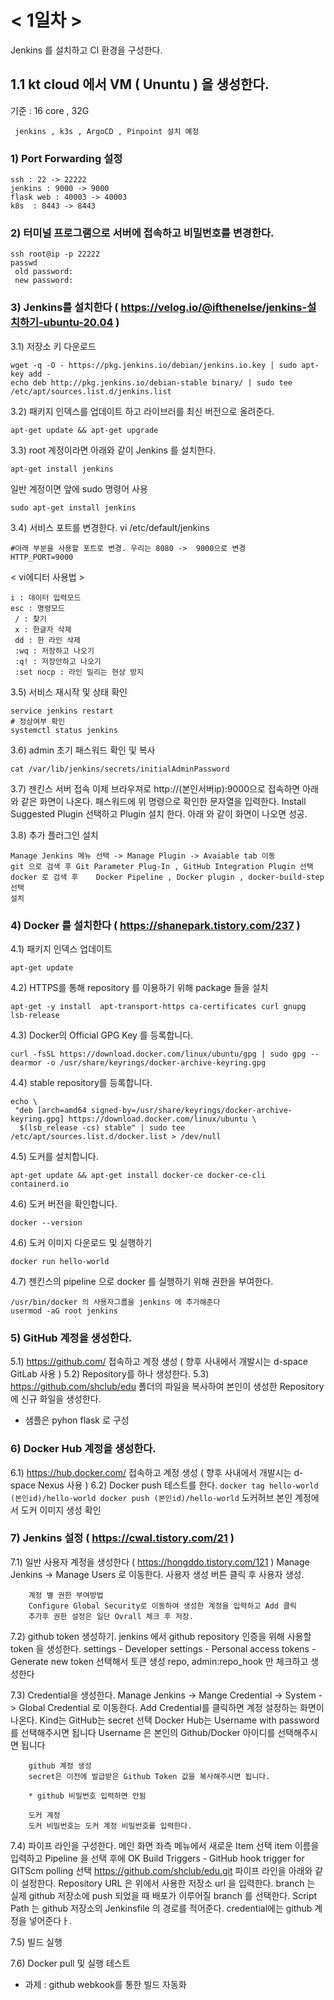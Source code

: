 # < 1일차 >
 
Jenkins 를 설치하고 CI 환경을 구성한다.

 ##  1.1 kt cloud 에서 VM ( Ununtu ) 을 생성한다. 
  기준 : 16 core , 32G
  ```
   jenkins , k3s , ArgoCD , Pinpoint 설치 예정
  ```

   ###  1) Port Forwarding 설정
   ```
   ssh : 22 -> 22222
   jenkins : 9000 -> 9000
   flask web : 40003 -> 40003
   k8s  : 8443 -> 8443
   ```
   ###  2) 터미널 프로그램으로 서버에 접속하고 비밀번호를 변경한다.
   ```
   ssh root@ip -p 22222
   passwd
    old password:
    new password:
   ```
   
   ###  3) Jenkins를 설치한다 ( https://velog.io/@ifthenelse/jenkins-설치하기-ubuntu-20.04 )
   3.1) 저장소 키 다운로드
   ```
   wget -q -O - https://pkg.jenkins.io/debian/jenkins.io.key | sudo apt-key add -
   echo deb http://pkg.jenkins.io/debian-stable binary/ | sudo tee /etc/apt/sources.list.d/jenkins.list
   ```
   3.2) 패키지 인덱스를 업데이트 하고 라이브러를 최신 버전으로 올려준다.
   ```
   apt-get update && apt-get upgrade
   ```
   3.3) root 계정이라면 아래와 같이 Jenkins 를 설치한다.  
   ```
   apt-get install jenkins
   ```
   
   일반 계정이면 앞에 sudo 명령어 사용
   ```
   sudo apt-get install jenkins
   ```
   
   3.4) 서비스 포트를 변경한다.
   vi /etc/default/jenkins
   ```
   #아래 부분을 사용할 포트로 변경. 우리는 8080 ->  9000으로 변경
   HTTP_PORT=9000
   ```
   
   < vi에디터 사용법 >
   ```
   i : 데이터 입력모드
   esc : 명령모드
    / : 찾기
    x : 한글자 삭제
    dd : 한 라인 삭제
    :wq : 저장하고 나오기
    :q! : 저장안하고 나오기
    :set nocp : 라인 밀리는 현상 방지
   ``` 
    
   3.5) 서비스 재시작 및 상태 확인
   ```
   service jenkins restart
   # 정상여부 확인
   systemctl status jenkins
   ```
   
   3.6) admin 초기 패스워드 확인 및 복사
   ```
   cat /var/lib/jenkins/secrets/initialAdminPassword
   ```
   
   3.7) 젠킨스 서버 접속
   이제 브라우져로 http://(본인서버ip):9000으로  접속하면 아래와 같은 화면이 나온다.
   패스워드에 위 명령으로 확인한 문자열을 입력한다.
   Install Suggested Plugin 선택하고 Plugin 설치 한다. 아래 와 같이 화면이 나오면 성공.
   
   3.8) 추가 플러그인 설치
   ```
   Manage Jenkins 메뉴 선택 -> Manage Plugin -> Avaiable tab 이동
   git 으로 검색 후 Git Parameter Plug-In , GitHub Integration Plugin 선택
   docker 로 검색 후 	Docker Pipeline , Docker plugin , docker-build-step 선택
   설치
   ```

   ###  4) Docker 를 설치한다 ( https://shanepark.tistory.com/237 )

   4.1) 패키지 인덱스 업데이트
   ```
   apt-get update
   ```
   4.2) HTTPS를 통해 repository 를 이용하기 위해 package 들을 설치
   ```
   apt-get -y install  apt-transport-https ca-certificates curl gnupg lsb-release
   ```
   4.3) Docker의 Official GPG Key 를 등록합니다.
   ```
   curl -fsSL https://download.docker.com/linux/ubuntu/gpg | sudo gpg --dearmor -o /usr/share/keyrings/docker-archive-keyring.gpg
   ```
   4.4) stable repository를 등록합니다.
   ```
   echo \
    "deb [arch=amd64 signed-by=/usr/share/keyrings/docker-archive-keyring.gpg] https://download.docker.com/linux/ubuntu \
     $(lsb_release -cs) stable" | sudo tee /etc/apt/sources.list.d/docker.list > /dev/null
   ```  
   4.5) 도커를 설치합니다.
   ```
   apt-get update && apt-get install docker-ce docker-ce-cli containerd.io
   ```
   4.6) 도커 버전을 확인합니다.
   ```
   docker --version
   ```
   4.6) 도커 이미지 다운로드 및 실행하기
   ```
   docker run hello-world
   ```
   4.7) 젠킨스의 pipeline 으로 docker 를 실행하기 위해 권한을 부여한다.
   ```
   /usr/bin/docker 의 사용자그룹을 jenkins 에 추가해준다
   usermod -aG root jenkins
   ```
   
   ###  5) GitHub 계정을 생성한다. 

   5.1) https://github.com/ 접속하고 계정 생성 ( 향후 사내에서 개발시는 d-space GitLab 사용 )
   5.2) Repository를 하나 생성한다.
   5.3) https://github.com/shclub/edu 폴더의 파일을 복사하여 본인이 생성한 Repository에 신규 화일을 생성한다.
   * 샘플은 pyhon flask 로 구성
   
   ###  6) Docker Hub 계정을 생성한다. 

   6.1) https://hub.docker.com/ 접속하고 계정 생성 ( 향후 사내에서 개발시는 d-space Nexus 사용 )
   6.2) Docker push 테스트를 한다.
        ```
        docker tag hello-world (본인id)/hello-world
        docker push (본인id)/hello-world
        ```
        도커허브 본인 계정에서 도커 이미지 생성 확인
   
   ###  7) Jenkins 설정 ( https://cwal.tistory.com/21 )

   7.1) 일반 사용자 계정을 생성한다 ( https://hongddo.tistory.com/121 )
        Manage Jenkins -> Manage Users  로 이동한다. 사용자 생성 버튼 클릭 후 사용자 생성.
        
        계정 별 권한 부여방법
        Configure Global Security로 이동하여 생성한 계정을 입력하고 Add 클릭
        추가후 권한 설정은 일단 Ovrall 체크 후 저장.

        
   7.2) github token 생성하기.
        jenkins 에서 github repository 인증을 위해 사용할 token 을 생성한다.
        settings - Developer settings - Personal access tokens - Generate new token 선택해서 토큰 생성
        repo, admin:repo_hook 만 체크하고 생성한다
      
   7.3) Credential을 생성한다.
        Manage Jenkins -> Mange Credential -> System -> Global Credential  로 이동한다.
        Add Credential를 클릭하면 계정 설정하는 화면이 나온다.
        Kind는  GitHub는  secret 선택 Docker Hub는 Username with password 를 선택해주시면 됩니다
        Username 은 본인의 Github/Docker 아이디를 선택해주시면 됩니다
        
        
        github 계정 생성
        secret은 이전에 발급받은 Github Token 값을 복사해주시면 됩니다. 
        
        * github 비밀번호 입력하면 안됨
        
        도커 계정
        도커 비밀번호는 도커 계정 비밀번호를 입력한다.
        
   7.4) 파이프 라인을 구성한다.
        메인 화면 좌측 메뉴에서 새로운 Item 선택
        item 이름을 입력하고 Pipeline 을 선택 후에 OK
        Build Triggers - GitHub hook trigger for GITScm polling 선택
        https://github.com/shclub/edu.git
        파이프 라인을 아래와 같이 설정한다.
        Repository URL 은 위에서 사용한 저장소 url 을 입력한다.
        branch 는 실제 github 저장소에 push 되었을 때 배포가 이루어질 branch 를 선택한다.
        Script Path 는 github 저장소의 Jenkinsfile 의 경로를 적어준다.
        credential에는 github 계정을 넣어준다ㅏ.

   7.5) 빌드 실행
   
   7.6) Docker pull 및 실행 테스트
   
   
   * 과제 : github webkook를 통한 빌드 자동화

   






